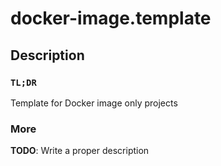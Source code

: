 # docker-image.template

## Description

### `TL;DR`

Template for Docker image only projects

### More

**TODO**: Write a proper description
